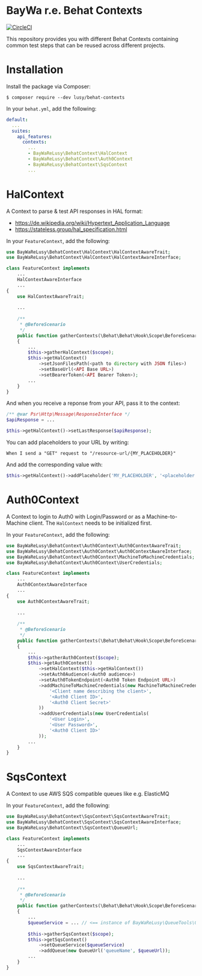 BayWa r.e. Behat Contexts
=========================

[![CircleCI](https://circleci.com/gh/baywa-re-lusy/behat-contexts/tree/main.svg?style=svg)](https://circleci.com/gh/baywa-re-lusy/behat-contexts/tree/main)

This repository provides you with different Behat Contexts containing common test steps that can be reused across
different projects.

# Installation

Install the package via Composer:
```shell
$ composer require --dev lusy/behat-contexts
```

In your `behat.yml`, add the following:
```yml
default:
  ...
  suites:
    api_features:
      contexts:
        ...
        - BayWaReLusy\BehatContext\HalContext
        - BayWaReLusy\BehatContext\Auth0Context
        - BayWaReLusy\BehatContext\SqsContext
        ...
```

# HalContext

A Context to parse & test API responses in HAL format:
- https://de.wikipedia.org/wiki/Hypertext_Application_Language
- https://stateless.group/hal_specification.html

In your `FeatureContext`, add the following:
```php
use BayWaReLusy\BehatContext\HalContext\HalContextAwareTrait;
use BayWaReLusy\BehatContext\HalContext\HalContextAwareInterface;

class FeatureContext implements
    ...
    HalContextAwareInterface
    ...
{
    use HalContextAwareTrait;
    
    ...
    
    /**
     * @BeforeScenario
     */
    public function gatherContexts(\Behat\Behat\Hook\Scope\BeforeScenarioScope $scope)
    {
        ...
        $this->gatherHalContext($scope);
        $this->getHalContext()
            ->setJsonFilesPath(<path to directory with JSON files>)
            ->setBaseUrl(<API Base URL>)
            ->setBearerToken(<API Bearer Token>);
        ...
    }
}
```

And when you receive a reponse from your API, pass it to the context:
```php
/** @var Psr\Http\Message\ResponseInterface */
$apiResponse = ...

$this->getHalContext()->setLastResponse($apiResponse);
```

You can add placeholders to your URL by writing:
```gherkin
When I send a "GET" request to "/resource-url/{MY_PLACEHOLDER}"
```

And add the corresponding value with:
```php
$this->getHalContext()->addPlaceholder('MY_PLACEHOLDER', '<placeholder value>');
```

# Auth0Context

A Context to login to Auth0 with Login/Password or as a Machine-to-Machine client.
The `HalContext` needs to be initialized first.

In your `FeatureContext`, add the following:
```php
use BayWaReLusy\BehatContext\Auth0Context\Auth0ContextAwareTrait;
use BayWaReLusy\BehatContext\Auth0Context\Auth0ContextAwareInterface;
use BayWaReLusy\BehatContext\Auth0Context\MachineToMachineCredentials;
use BayWaReLusy\BehatContext\Auth0Context\UserCredentials;

class FeatureContext implements
    ...
    Auth0ContextAwareInterface
    ...
{
    use Auth0ContextAwareTrait;
    
    ...
    
    /**
     * @BeforeScenario
     */
    public function gatherContexts(\Behat\Behat\Hook\Scope\BeforeScenarioScope $scope)
    {
        ...
        $this->gatherAuth0Context($scope);
        $this->getAuth0Context()
            ->setHalContext($this->getHalContext())
            ->setAuth0Audience(<Auth0 audience>)
            ->setAuth0TokenEndpoint(<Auth0 Token Endpoint URL>)
            ->addMachineToMachineCredentials(new MachineToMachineCredentials(
                '<Client name describing the client>',
                '<Auth0 Client ID>',
                '<Auth0 Client Secret>'
            ))
            ->addUserCredentials(new UserCredentials(
                '<User Login>',
                '<User Password>',
                '<Auth0 Client ID>'
            ));
        ...
    }
}
```

# SqsContext

A Context to use AWS SQS compatible queues like e.g. ElasticMQ

In your `FeatureContext`, add the following:
```php
use BayWaReLusy\BehatContext\SqsContext\SqsContextAwareTrait;
use BayWaReLusy\BehatContext\SqsContext\SqsContextAwareInterface;
use BayWaReLusy\BehatContext\SqsContext\QueueUrl;

class FeatureContext implements
    ...
    SqsContextAwareInterface
    ...
{
    use SqsContextAwareTrait;
    
    ...
    
    /**
     * @BeforeScenario
     */
    public function gatherContexts(\Behat\Behat\Hook\Scope\BeforeScenarioScope $scope)
    {
        ...
        $queueService = ... // <== instance of BayWaReLusy\QueueTools\QueueService
        
        $this->gatherSqsContext($scope);
        $this->getSqsContext()
            ->setQueueService($queueService)
            ->addQueue(new QueueUrl('queueName', $queueUrl));
        ...
    }
}
```
